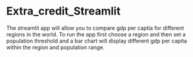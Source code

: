 # Extra_credit_Streamlit
The streamlit app will allow you to compare gdp per captia for different regions in the world. To run the app first choose a region and then set a population threshold and a bar chart will display different gdp per capita within the region and population range.
